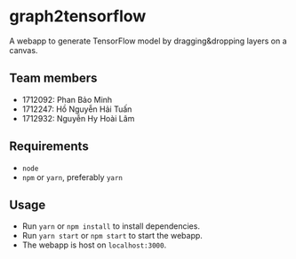 # graph2tensorflow

A webapp to generate TensorFlow model by dragging&dropping layers on a canvas.

## Team members

- 1712092: Phan Bảo Minh
- 1712247: Hồ Nguyễn Hải Tuấn
- 1712932: Nguyễn Hy Hoài Lâm

## Requirements

- `node`
- `npm` or `yarn`, preferably `yarn`

## Usage

- Run `yarn` or `npm install` to install dependencies.
- Run `yarn start` or `npm start` to start the webapp.
- The webapp is host on `localhost:3000`.
